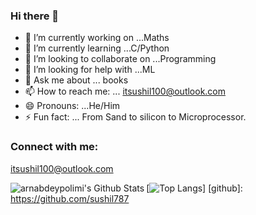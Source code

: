 ### Hi there 👋


- 🔭 I’m currently working on ...Maths
- 🌱 I’m currently learning ...C/Python
- 👯 I’m looking to collaborate on ...Programming
- 🤔 I’m looking for help with ...ML
- 💬 Ask me about ... books
- 📫 How to reach me: ... itsushil100@outlook.com
- 😄 Pronouns: ...He/Him
- ⚡ Fun fact: ... From Sand to silicon to Microprocessor.
### Connect with me:
itsushil100@outlook.com

<img align="left" alt="arnabdeypolimi's Github Stats" src="https://github-readme-stats.vercel.app/api?username=sushil787&show_icons=true&hide_border=true" />

[![Top Langs](https://github-readme-stats.vercel.app/api/top-langs/?username=sushil787&show_icons=true&hide_border=true)]
[github]:  https://github.com/sushil787
